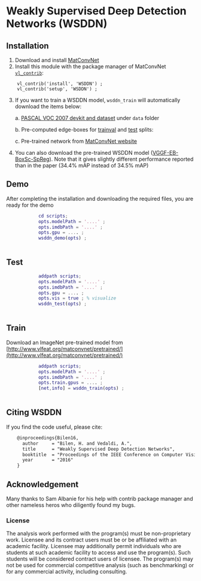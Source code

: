 # Weakly Supervised Deep Detection Networks (WSDDN)


## Installation
1. Download and install [MatConvNet](http://www.vlfeat.org/matconvnet/install/)
2. Install this module with the package manager of MatConvNet [`vl_contrib`](http://www.vlfeat.org/matconvnet/mfiles/vl_contrib/#notes):

```
    vl_contrib('install', 'WSDDN') ;
    vl_contrib('setup', 'WSDDN') ;
```

3. If you want to train a WSDDN model, `wsddn_train` will automatically download the items below:

    a.  [PASCAL VOC 2007 devkit and dataset](http://host.robots.ox.ac.uk/pascal/VOC/) under `data` folder

    b.  Pre-computed edge-boxes for [trainval](http://groups.inf.ed.ac.uk/hbilen-data/data/WSDDN/EdgeBoxesVOC2007trainval.mat) and [test](http://groups.inf.ed.ac.uk/hbilen-data/WSDDN/EdgeBoxesVOC2007test.mat) splits:

    c. Pre-trained network from [MatConvNet website](http://www.vlfeat.org/matconvnet/models)

4. You can also download the pre-trained WSDDN model ([VGGF-EB-BoxSc-SpReg](http://groups.inf.ed.ac.uk/hbilen-data/data/WSDDN/wsddn.mat)). Note that it gives slightly different performance reported than in the paper (34.4% mAP instead of 34.5% mAP)


## Demo

After completing the installation and downloading the required files, you are ready for the demo

```matlab
            cd scripts;
            opts.modelPath = '....' ;
            opts.imdbPath = '....' ;
            opts.gpu = .... ;
            wsddn_demo(opts) ;
                        
```

## Test

```matlab
            addpath scripts;
            opts.modelPath = '....' ;
            opts.imdbPath = '....' ;
            opts.gpu = .... ;
            opts.vis = true ; % visualize
            wsddn_test(opts) ;
                        
```

## Train

Download an ImageNet pre-trained model from [http://www.vlfeat.org/matconvnet/pretrained/](http://www.vlfeat.org/matconvnet/pretrained/)

```matlab
            addpath scripts;
            opts.modelPath = '....' ;
            opts.imdbPath = '....' ;
            opts.train.gpus = .... ;
            [net,info] = wsddn_train(opts) ;
                        
```

## Citing WSDDN
If you find the code useful, please cite:

```latex
    @inproceedings{Bilen16,
      author     = "Bilen, H. and Vedaldi, A.",
      title      = "Weakly Supervised Deep Detection Networks",
      booktitle  = "Proceedings of the IEEE Conference on Computer Vision and Pattern Recognition",
      year       = "2016"
    }
```

## Acknowledgement
Many thanks to Sam Albanie for his help with contrib package manager and other nameless heros who diligently found my bugs.

### License
The analysis work performed with the program(s) must be non-proprietary work. Licensee and its contract users must be or be affiliated with an academic facility. Licensee may additionally permit individuals who are students at such academic facility to access and use the program(s). Such students will be considered contract users of licensee. The program(s) may not be used for commercial competitive analysis (such as benchmarking) or for any commercial activity, including consulting.
